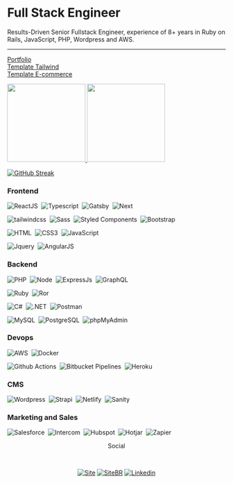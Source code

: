 # Full Stack Engineer

Results-Driven Senior Fullstack Engineer, experience of 8+ years in Ruby on Rails, JavaScript, PHP, Wordpress and AWS.
<hr>

<a href="https://taiguaras.xyz"> Portfolio </a>
<br>
<a href="https://taiguaras.com.br"> Template Tailwind </a>
<br>
<a href="https://portalboipeba.com.br"> Template E-commerce </a>


 <div>
  <a href="https://github.com/taiguaras">
  <img height="180em" src="https://github-readme-stats.vercel.app/api?username=taiguaras&show_icons=true&theme=github_dark&include_all_commits=true&count_private=true"/>
  <img height="180em" src="https://github-readme-stats.vercel.app/api/top-langs/?username=taiguaras&layout=compact&langs_count=7&theme=github_dark"/>
</div>

[![GitHub Streak](https://streak-stats.demolab.com?user=taiguaras)](https://git.io/streak-stats)

### Frontend

![ReactJS](https://img.shields.io/badge/React-61DAFB?style=flat&logo=react&logoColor=FFF)&nbsp;
![Typescript](https://img.shields.io/badge/Typescript-FAF9F8?style=flat&logo=typescript&logoColor=3178C6)&nbsp;
![Gatsby](https://img.shields.io/badge/Gatsby-663399?style=flat&logo=gatsby&logoColor=white)&nbsp;
![Next](https://img.shields.io/badge/NextJS-000?style=flat&logo=next.js&logoColor=white)&nbsp;

![tailwindcss](https://img.shields.io/badge/tailwindcss-33B5C2?style=flat&logo=tailwindcss&logoColor=white)&nbsp;
![Sass](https://img.shields.io/badge/Sass-CC6699?style=flat&logo=sass&logoColor=white)&nbsp;
![Styled Components](https://img.shields.io/badge/styled--components-DB7093?style=flat&logo=styled-components&logoColor=white)&nbsp;
![Bootstrap](https://img.shields.io/badge/Bootstrap-563D7C?style=flat&logo=bootstrap&logoColor=white)&nbsp;

![HTML](https://img.shields.io/badge/HTML5-E34F26?style=flat&logo=html5&logoColor=white)&nbsp;
![CSS3](https://img.shields.io/badge/CSS3-1572B6?style=flat&logo=css3&logoColor=white)&nbsp;
![JavaScript](https://img.shields.io/badge/-JavaScript-FEAE32?style=flat&logoColor=fff&logo=javascript)&nbsp;

![Jquery](https://img.shields.io/badge/jQuery-0769AD?style=flat&logo=jquery&logoColor=white)&nbsp;
![AngularJS](https://img.shields.io/badge/AngularJS-E23237?style=flat&logo=angular&logoColor=white)&nbsp;


### Backend

![PHP](https://img.shields.io/badge/PHP-777BB4?style=flat&logo=php&logoColor=white)&nbsp;
![Node](https://img.shields.io/badge/-Node.js-5B9856?style=flat&logoColor=fff&logo=node.js)&nbsp;
![ExpressJs](https://img.shields.io/badge/Express.js-404D59?style=flat&logo=express&logoColor=white)&nbsp;
![GraphQL](https://img.shields.io/badge/GraphQL-de33a6?style=flat&logo=graphql&logoColor=white)&nbsp;

![Ruby](https://img.shields.io/badge/Ruby-CC342D?style=flat&logo=ruby&logoColor=white)&nbsp;
![Ror](https://img.shields.io/badge/Ruby_on_Rails-D30001?style=flat&logo=ruby-on-rails&logoColor=white)&nbsp;

![C#](https://img.shields.io/badge/C%23-239120?style=flat&logo=c-sharp&logoColor=white)&nbsp;
![.NET](https://img.shields.io/badge/.NET-5C2D91?style=flat&logo=.net&logoColor=white)&nbsp;
![Postman](https://img.shields.io/badge/Postman-FF6C37?logoColor=fff&logo=postman)&nbsp;

![MySQL](https://img.shields.io/badge/MySQL-4479A1?style=flat&logo=mysql&logoColor=white)&nbsp;
![PostgreSQL](https://img.shields.io/badge/-PostgreSQL-4169E1?style=flat&logoColor=fff&logo=postgresql)&nbsp;
![phpMyAdmin](https://img.shields.io/badge/phpmyadmin-6C78AF?logoColor=fff&logo=phpmyadmin)&nbsp;



### Devops

![AWS](https://img.shields.io/badge/AWS%20-%23FF9900.svg?&style=flat&logo=amazonwebservices&logoColor=232F3E)&nbsp; 
![Docker](https://img.shields.io/badge/-Docker-2496ED?style=flat&logoColor=fff&logo=docker)&nbsp;

![Github Actions]( https://img.shields.io/badge/GitHub-181717?style=flat&logo=github&logoColor=white)&nbsp;
![Bitbucket Pipelines]( https://img.shields.io/badge/Bitbucket-330F63?style=flat&logo=bitbucket&logoColor=white)&nbsp;
![Heroku]( https://img.shields.io/badge/Heroku-430098?style=flat&logo=heroku&logoColor=white)&nbsp;

### CMS

![Wordpress]( https://img.shields.io/badge/Wordpress-3c4043?style=flat&logo=wordpress&logoColor=white)&nbsp;
![Strapi](https://img.shields.io/badge/Strapi-8e75ff?style=flat&logo=strapi&logoColor=white)&nbsp;
![Netlify](https://img.shields.io/badge/Netlify-00C7B7?style=flat&logo=netlify&logoColor=white)&nbsp;
![Sanity](https://img.shields.io/badge/Sanity-404D59?style=flat&logo=sanity&logoColor=white)&nbsp;

### Marketing and Sales

![Salesforce](https://img.shields.io/badge/Salesforce-009cd9?style=flat&logo=salesforce&logoColor=white)&nbsp;
![Intercom](https://img.shields.io/badge/Intercom-276bf2?style=flat&logo=intercom&logoColor=white)&nbsp;
![Hubspot](https://img.shields.io/badge/Hubspot-ec805c?style=flat&logo=hubspot&logoColor=white)&nbsp;
![Hotjar](https://img.shields.io/badge/Hotjar-FF3C00?style=flat&logo=hotjar&logoColor=white)&nbsp;
![Zapier](https://img.shields.io/badge/Zapier-FF4F00?style=flat&logo=zapier&logoColor=white)&nbsp;

<div>
   <p align="center">Social</p><br>
   <p align="center">
       <a href="https://taiguaras.xyz"><img alt="Site" src="https://img.shields.io/badge/-Website-000?style=for-the-badge&logo=gg==&logoColor=white"></a>
       <a href="https://taiguaras.com.br"><img alt="SiteBR" src="https://img.shields.io/badge/-Website-FFF?style=for-the-badge&logo=gg==&logoColor=black"></a>
      <a href="https://www.linkedin.com/in/taiguaras"><img alt="Linkedin" src="https://img.shields.io/badge/-LinkedIn-blue?style=for-the-badge&logo=Linkedin&logoColor=white"></a>
   </p>
</div>





